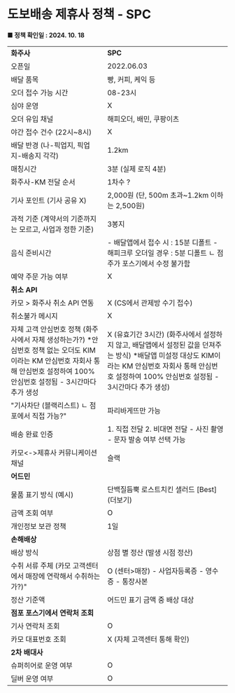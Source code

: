# 도보배송 제휴사 정책 - SPC

**■ 정책 확인일 : 2024. 10. 18**

|  |  |
| --- | --- |
| **화주사** | **SPC** |
| 오픈일 | 2022.06.03 |
| 배달 품목 | 빵, 커피, 케익 등 |
| 오더 접수 가능 시간 | 08-23시 |
| 심야 운영 | X |
| 오더 유입 채널 | 해피오더, 배민, 쿠팡이츠 |
| 야간 접수 건수 (22시~8시) | X |
| 배달 반경 (나-픽업지, 픽업지-배송지 각각) | 1.2km |
| 매칭시간 | 3분 (실제 로직 4분) |
| 화주사-KM 전달 순서 | 1차수 ? |
| 기사 포인트 (기사 공유 X) | 2,000원 (단, 500m 초과~1.2km 이하는 2,500원) |
| 과적 기준 (계약서의 기준까지는 모르고, 사업과 정한 기준) | 3봉지 |
| 음식 준비시간 | - 배달앱에서 접수 시 : 15분 디폴트 - 해피크루 오더일 경우 : 5분 디폴트 ㄴ 점주가 포스기에서 수정 불가함 |
| 예약 주문 가능 여부 | X |
| **취소** **API** | |
| 카모 > 화주사 취소 API 연동 | X (CS에서 관제방 수기 접수) |
| 취소불가 메시지 | X |
| 자체 고객 안심번호 정책 (화주사에서 자체 생성하는가?)  \*안심번호 정책 없는 오더도 KIM이라는 KM 안심번호 자회사 통해 안심번호 설정하여 100% 안심번호 설정됨 - 3시간마다 추가 생성 | X (유효기간 3시간) (화주사에서 설정하지 않고, 배달앱에서 설정된 값을 던져주는 방식) \*배달앱 미설정 대상도 KIM이라는 KM 안심번호 자회사 통해 안심번호 설정하여 100% 안심번호 설정됨 - 3시간마다 추가 생성) |
| "기사차단 (블랙리스트) ㄴ 점포에서 직접 가능?" | 파리바게뜨만 가능 |
| 배송 완료 인증 | 1. 직접 전달 2. 비대면 전달 - 사진 촬영 - 문자 발송 여부 선택 가능 |
| 카모<->제휴사 커뮤니케이션 채널 | 슬랙 |
| **어드민** | |
| 물품 표기 방식 (예시) | 단백질듬뿍 로스트치킨 샐러드 [Best] (더보기) |
| 금액 조회 여부 | O |
| 개인정보 보관 정책 | 1일 |
| **손해배상** | |
| 배상 방식 | 상점 별 정산 (발생 시점 정산) |
| 수취 서류 주체 (카모 고객센터에서 매장에 연락해서 수취하는가?)" | O (센터>매장)  - 사업자등록증 - 영수증 - 통장사본 |
| 정산 기준액 | 어드민 표기 금액 중 배상 대상 |
| **점포 포스기에서 연락처 조회** | |
| 기사 연락처 조회 | O |
| 카모 대표번호 조회 | X (자체 고객센터 통해 확인) |
| **2차 배대사** | |
| 슈퍼히어로 운영 여부 | O |
| 딜버 운영 여부 | O |